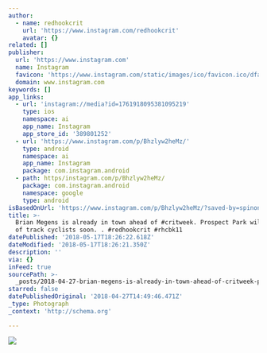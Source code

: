 ```yaml
---
author:
  - name: redhookcrit
    url: 'https://www.instagram.com/redhookcrit'
    avatar: {}
related: []
publisher:
  url: 'https://www.instagram.com'
  name: Instagram
  favicon: 'https://www.instagram.com/static/images/ico/favicon.ico/dfa85bb1fd63.ico'
  domain: www.instagram.com
keywords: []
app_links:
  - url: 'instagram://media?id=1761918095381095219'
    type: ios
    namespace: ai
    app_name: Instagram
    app_store_id: '389801252'
  - url: 'https://www.instagram.com/p/Bhzlyw2heMz/'
    type: android
    namespace: ai
    app_name: Instagram
    package: com.instagram.android
  - path: https/instagram.com/p/Bhzlyw2heMz/
    package: com.instagram.android
    namespace: google
    type: android
isBasedOnUrl: 'https://www.instagram.com/p/Bhzlyw2heMz/?saved-by=spinonthese'
title: >-
  Brian Megens is already in town ahead of #critweek. Prospect Park will be full
  of track cyclists soon. . #redhookcrit #rhcbk11
datePublished: '2018-05-17T18:26:22.618Z'
dateModified: '2018-05-17T18:26:21.350Z'
description: ''
via: {}
inFeed: true
sourcePath: >-
  _posts/2018-04-27-brian-megens-is-already-in-town-ahead-of-critweek-prospect.md
starred: false
datePublishedOriginal: '2018-04-27T14:49:46.471Z'
_type: Photograph
_context: 'http://schema.org'

---
```

![](https://imgflo.herokuapp.com/graph/2b2431f8e7ba7b0/333c15066bcb1f0042edc1695c31d5b9/noop.jpg?input=https%3A%2F%2Fscontent-iad3-1.cdninstagram.com%2Fvp%2Fe72b5b99130ae64b5f78e31816354c75%2F5B9473BB%2Ft51.2885-15%2Fe35%2F30602355_363872507442578_1667102310540509184_n.jpg)